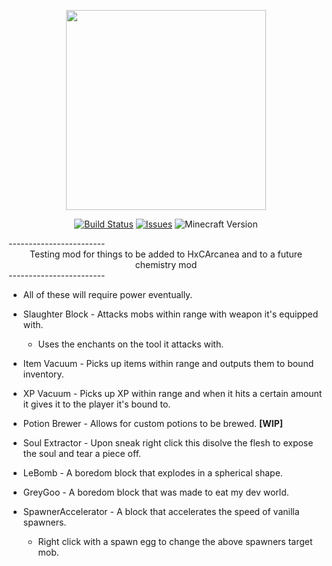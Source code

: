 <p align="center"><img src="http://media-elerium.cursecdn.com/avatars/23/942/635750245789519537.png" width="320" height="320"></p>
<p align="center">
  <a href="http://github.com/HxCKDMS/HxC-Blocks/">
      <img src="http://67.187.15.252:8080/buildStatus/icon?job=HxC-Blocks" alt="Build Status"></a>
  <a href="http://github.com/HxCKDMS/HxC-Blocks/issues">
      <img src="http://img.shields.io/github/issues-raw/HxCKDMS/HxC-Blocks.svg" alt="Issues"></a>
  <a><img src="http://img.shields.io/badge/minecraft-1.7.10-blue.svg" alt="Minecraft Version"></a>
</p>
------------------------
<div align="center"> Testing mod for things to be added to HxCArcanea and to a future chemistry mod </div>
------------------------

* All of these will require power eventually.

* Slaughter Block - Attacks mobs within range with weapon it's equipped with.
  * Uses the enchants on the tool it attacks with.
* Item Vacuum - Picks up items within range and outputs them to bound inventory.
* XP Vacuum - Picks up XP within range and when it hits a certain amount it gives it to the player it's bound to.
* Potion Brewer - Allows for custom potions to be brewed.  <b> [WIP] </b>
* Soul Extractor - Upon sneak right click this disolve the flesh to expose the soul and tear a piece off.
* LeBomb - A boredom block that explodes in a spherical shape.
* GreyGoo - A boredom block that was made to eat my dev world.
* SpawnerAccelerator - A block that accelerates the speed of vanilla spawners.
  * Right click with a spawn egg to change the above spawners target mob.

